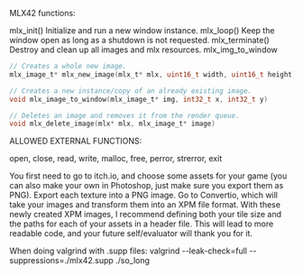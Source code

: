 MLX42 functions:

mlx_init()	Initialize and run a new window instance.
mlx_loop()	Keep the window open as long as a shutdown is not requested.
mlx_terminate()	Destroy and clean up all images and mlx resources.
mlx_img_to_window 

```c
// Creates a whole new image.
mlx_image_t* mlx_new_image(mlx_t* mlx, uint16_t width, uint16_t height)
```

```c
// Creates a new instance/copy of an already existing image.
void mlx_image_to_window(mlx_image_t* img, int32_t x, int32_t y)
```

```c
// Deletes an image and removes it from the render queue.
void mlx_delete_image(mlx* mlx, mlx_image_t* image)
```

ALLOWED EXTERNAL FUNCTIONS:

open, close, read, write,
malloc, free, perror,
strerror, exit


You first need to go to itch.io, and choose some assets for your game (you can also make your own in Photoshop, just make sure you export them as PNG).
Export each texture into a PNG image.
Go to Convertio, which will take your images and transform them into an XPM file format.
With these newly created XPM images, I recommend defining both your tile size and the paths for each of your assets in a header file. This will lead to more readable code, and your future self/evaluator will thank you for it.

When doing valgrind with .supp files: valgrind --leak-check=full --suppressions=./mlx42.supp ./so_long 